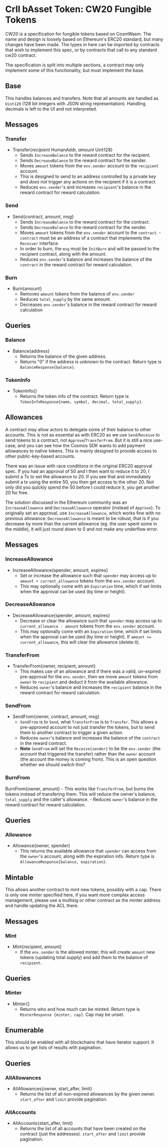 # Crll bAsset Token: CW20 Fungible Tokens <!-- omit in toc -->

CW20 is a specification for fungible tokens based on CosmWasm.
The name and design is loosely based on Ethereum's ERC20 standard,
but many changes have been made. The types in here can be imported by 
contracts that wish to implement this  spec, or by contracts that call 
to any standard cw20 contract.

The specification is split into multiple sections, a contract may only
implement some of this functionality, but must implement the base.

## Base

This handles balances and transfers. Note that all amounts are
handled as `Uint128` (128 bit integers with JSON string representation).
Handling decimals is left to the UI and not interpreted.

## Messages

### Transfer

* Transfer{*recipient* HumanAddr, *amount* Uint128} 
    - Sends `IncreaseBalance` to the reward contract for the recipient.
    - Sends `DecreaseBalance` to the reward contract for the sender.
    - Moves `amount` tokens from the `env.sender` account to the `recipient` account. 
    - This is designed to
     send to an address controlled by a private key and *does not* trigger
     any actions on the recipient if it is a contract. 
    - Reduces `env.sender`'s  and increases `recipient`'s balance in the reward contract for reward calculation. 

### Send
* Send{contract, amount, msg}
    - Sends `IncreaseBalance` to the reward contract for the contract.
    - Sends `DecreaseBalance` to the reward contract for the sender.
    - Moves `amount` tokens from the `env.sender` account to the `contract`. 
    -`contract` must be an address of a contract that implements the `Receiver` interface. 
    - In order to burn, the `msg` must be `InitBurn` and will be passed to the recipient contract, along with the amount. 
    - Reduces `env.sender`'s  balance and increases the balance of the `contract`  in the reward contract for reward calculation. 

### Burn
* Burn{amount} 
    - Removes `amount` tokens from the balance of `env.sender`
    - Reduces `total_supply` by the same amount.
    - Decreases `env.sender`'s balance in the reward contract for reward calculation

## Queries

### Balance
   * Balance{address} 
     - Returns the balance of the given address.
     - Returns "0" if the address is unknown to the contract. Return type
        is `BalanceResponse{balance}`.

### TokenInfo
* TokenInfo{} 
    - Returns the token info of the contract. Return type is
    `TokenInfoResponse{name, symbol, decimal, total_supply}`.

## Allowances

A contract may allow actors to delegate some of their balance to other
accounts. This is not as essential as with ERC20 as we use `Send`/`Receive`
to send tokens to a contract, not `Approve`/`TransferFrom`. But it
is still a nice use-case, and you can see how the Cosmos SDK wants to add
payment allowances to native tokens. This is mainly designed to provide
access to other public-key-based accounts.

There was an issue with race conditions in the original ERC20 approval spec.
If you had an approval of 50 and I then want to reduce it to 20, I submit a
Tx to set the allowance to 20. If you see that and immediately submit a tx
using the entire 50, you then get access to the other 20. Not only did you quickly
spend the 50 before I could reduce it, you get another 20 for free.

The solution discussed in the Ethereum community was an `IncreaseAllowance`
and `DecreaseAllowance` operator (instead of `Approve`). To originally set
an approval, use `IncreaseAllowance`, which works fine with no previous allowance.
`DecreaseAllowance` is meant to be robust, that is if you decrease by more than
the current allowance (eg. the user spent some in the middle), it will just round 
down to 0 and not make any underflow error.

## Messages

### IncreaseAllowance
* IncreaseAllowance{spender, amount, expires} 
    - Set or increase the allowance such that `spender` may access up to `amount + current_allowance` tokens 
from the `env.sender` account. 
    - This may optionally come with an `Expiration`
time, which if set limits when the approval can be used (by time or height).

### DecreaseAllowance
* DecreaseAllowance{spender, amount, expires} 
    - Decrease or clear the allowance such that `spender` may access up to `current_allowance - amount` tokens 
from the `env.sender` account. 
    - This may optionally come with an `Expiration`
time, which if set limits when the approval can be used (by time or height).
If `amount >= current_allowance`, this will clear the allowance (delete it).

### TransferFrom
* TransferFrom{owner, recipient, amount} 
    - This makes use of an allowance
and if there was a valid, un-expired pre-approval for the `env.sender`, 
then we move `amount` tokens from `owner` to `recipient` and deduct it
from the available allowance.
    - Reduces `owner`'s balance and increases the `recipient` balance in the reward contract for reward calculation. 

### SendFrom
* SendFrom{owner, contract, amount, msg} 
    - `SendFrom` is to `Send`, what
`TransferFrom` is to `Transfer`. This allows a pre-approved account to
not just transfer the tokens, but to send them to another contract
to trigger a given action.
    - Reduces `owner`'s balance and increases the balance of the `contract` in the reward contract.
    - **Note** `SendFrom` will set the `Receive{sender}`
to be the `env.sender` (the account that triggered the transfer)
rather than the `owner` account (the account the money is coming from).
This is an open question whether we should switch this?

### BurnFrom
BurnFrom{owner, amount} 
    - This works like `TransferFrom`, but burns 
the tokens instead of transfering them. This will reduce the owner's 
balance, `total_supply` and the caller's allowance.
    - Reduces `owner`'s balance in the reward contract for reward calculation.

## Queries
### Allowance
* Allowance{owner, spender}
    - This returns the available allowance
that `spender` can access from the `owner`'s account, along with the
expiration info. Return type is `AllowanceResponse{balance, expiration}`.
 
## Mintable

This allows another contract to mint new tokens, possibly with a cap.
There is only one minter specified here, if you want more complex
access management, please use a multisig or other contract as the
minter address and handle updating the ACL there.

## Messages
### Mint
* Mint{recipient, amount}
    - If the `env.sender` is the allowed minter,
this will create `amount` new tokens (updating total supply) and
add them to the balance of `recipient`.

## Queries
### Minter
* Minter{} 
    - Returns who and how much can be minted. Return type is
`MinterResponse {minter, cap}`. Cap may be unset.

## Enumerable

This should be enabled with all blockchains that have iterator support.
It allows us to get lists of results with pagination.

## Queries
### AllAllowances
* AllAllowances{owner, start_after, limit} 
    - Returns the list of all non-expired allowances
by the given owner. `start_after` and `limit` provide pagination. 

### AllAccounts
* AllAccounts{start_after, limit}
    - Returns the list of all accounts that have been created on
the contract (just the addresses). `start_after` and `limit` provide pagination. 


